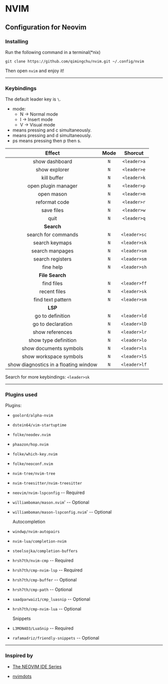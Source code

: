 # NVIM
## Configuration for Neovim 
### Installing
Run the following command in a terminal(*nix)

```shell
git clone https://github.com/qimingchu/nvim.git ~/.config/nvim
```
Then open `nvim` and enjoy it!

---

### Keybindings

The default leader key is `\`.

- mode:
    - N -> Normal mode
    - I -> Insert mode
    - V -> Visual mode
- <C-c> means pressing <Ctrl> and c simultaneously.
- <A-d> means pressing <Alt> and d simultaneously.
- <leader>ps means pressing <leader> then p then s.

|               Effect                  |  Mode  |  Shorcut    |
| :-----------------------------------: | :----: | :---------: |
| show dashboard                        |   `N`  | `<leader>a` |  
| show explorer                         |   `N`  | `<leader>e` |  
| kill buffer                           |   `N`  | `<leader>k` |  
| open plugin manager                   |   `N`  | `<leader>p` |  
| open mason                            |   `N`  | `<leader>m` |  
| reformat code                         |   `N`  | `<leader>r` |  
| save files                            |   `N`  | `<leader>w` |  
| quit                                  |   `N`  | `<leader>q` |  
|              **Search**               |        |             |
| search for commands                   |   `N`  | `<leader>sc`|  
| search keymaps                        |   `N`  | `<leader>sk`|  
| search manpages                       |   `N`  | `<leader>sm`|  
| search registers                      |   `N`  | `<leader>sm`|  
| fine help                             |   `N`  | `<leader>sh`|  
|            **File Search**            |        |             |
| find files                            |   `N`  | `<leader>ff`|  
| recent files                          |   `N`  | `<leader>sk`|  
| find text pattern                     |   `N`  | `<leader>sm`|  
|               **LSP**                 |        |             |
| go to definition                      |   `N`  | `<leader>ld`|  
| go to declaration                     |   `N`  | `<leader>lD`|  
| show references                       |   `N`  | `<leader>lr`|  
| show type definition                  |   `N`  | `<leader>lo`|  
| show documents symbols                |   `N`  | `<leader>ls`|  
| show workspace symbols                |   `N`  | `<leader>lS`|  
| show diagnostics in a floating window |   `N`  | `<leader>lf`|  

Search for more keybindings: `<leader>sk`

---
### Plugins used
Plugins:
- `goolord/alpha-nvim`
- `dstein64/vim-startuptime`
- `folke/neodev.nvim`
- `phaazon/hop.nvim`
- `folke/which-key.nvim`
- `folke/neoconf.nvim`
- `nvim-tree/nvim-tree`
- `nvim-treesitter/nvim-treesitter`
- `neovim/nvim-lspconfig`             -- Required
- `williamboman/mason.nvim`'           -- Optional
- `williamboman/mason-lspconfig.nvim`' -- Optional

    Autocompletion
- `windwp/nvim-autopairs`
- `nvim-lua/completion-nvim`
- `steelsojka/completion-buffers`
- `hrsh7th/nvim-cmp`        -- Required
- `hrsh7th/cmp-nvim-lsp`     -- Required
- `hrsh7th/cmp-buffer`       -- Optional
- `hrsh7th/cmp-path`         -- Optional
- `saadparwaiz1/cmp_luasnip` -- Optional
- `hrsh7th/cmp-nvim-lua`     -- Optional

    Snippets
- `L3MON4D3/LuaSnip`             -- Required
- `rafamadriz/friendly-snippets` -- Optional
---

### Inspired by

- [The NEOVIM IDE Series](https://medium.com/@shaikzahid0713/the-neovim-series-32163eb1f5d0)

- [nvimdots](https://github.com/ayamir/nvimdots)
